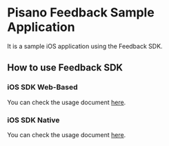 # Pisano Feedback Sample Application

It is a sample iOS application using the Feedback SDK.

## How to use Feedback SDK

### iOS SDK Web-Based

You can check the usage document [here](https://github.com/Pisano/feedback-sample-ios-app/blob/main/iOS_SDK_Web_Based.md).

### iOS SDK Native

You can check the usage document [here](https://github.com/Pisano/feedback-sample-ios-app/blob/main/iOS_SDK_Native.md).

